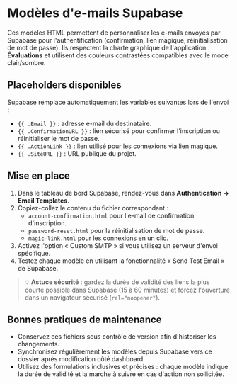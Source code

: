 # Modèles d'e-mails Supabase

Ces modèles HTML permettent de personnaliser les e-mails envoyés par Supabase pour l'authentification (confirmation, lien magique, réinitialisation de mot de passe). Ils respectent la charte graphique de l'application **Évaluations** et utilisent des couleurs contrastées compatibles avec le mode clair/sombre.

## Placeholders disponibles

Supabase remplace automatiquement les variables suivantes lors de l'envoi :

- `{{ .Email }}` : adresse e-mail du destinataire.
- `{{ .ConfirmationURL }}` : lien sécurisé pour confirmer l'inscription ou réinitialiser le mot de passe.
- `{{ .ActionLink }}` : lien utilisé pour les connexions via lien magique.
- `{{ .SiteURL }}` : URL publique du projet.

## Mise en place

1. Dans le tableau de bord Supabase, rendez-vous dans **Authentication → Email Templates**.
2. Copiez-collez le contenu du fichier correspondant :
   - `account-confirmation.html` pour l'e-mail de confirmation d'inscription.
   - `password-reset.html` pour la réinitialisation de mot de passe.
   - `magic-link.html` pour les connexions en un clic.
3. Activez l'option « Custom SMTP » si vous utilisez un serveur d'envoi spécifique.
4. Testez chaque modèle en utilisant la fonctionnalité « Send Test Email » de Supabase.

> 💡 **Astuce sécurité** : gardez la durée de validité des liens la plus courte possible dans Supabase (15 à 60 minutes) et forcez l'ouverture dans un navigateur sécurisé (`rel="noopener"`).

## Bonnes pratiques de maintenance

- Conservez ces fichiers sous contrôle de version afin d'historiser les changements.
- Synchronisez régulièrement les modèles depuis Supabase vers ce dossier après modification côté dashboard.
- Utilisez des formulations inclusives et précises : chaque modèle indique la durée de validité et la marche à suivre en cas d'action non sollicitée.
